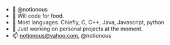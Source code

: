 - 👋 @notionous
- 👀 Will code for food.
- 🌱 Most languages. Chiefly, C, C++, Java, Javascript, python
- 💞️ Just working on personal projects at the moment.
- 📫 notionous@yahoo.com, @notionous

<!---
notionous/notionous is a ✨ special ✨ repository because its `README.md` (this file) appears on your GitHub profile.
You can click the Preview link to take a look at your changes.
--->
